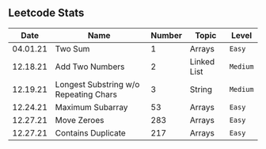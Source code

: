 ## Leetcode Stats

| Date     | Name                                  | Number | Topic       | Level    |
| -------- | ------------------------------------- | ------ | ----------- | -------- |
| 04.01.21 | Two Sum                               | 1      | Arrays      | `Easy`   |
| 12.18.21 | Add Two Numbers                       | 2      | Linked List | `Medium` |
| 12.19.21 | Longest Substring w/o Repeating Chars | 3      | String      | `Medium` |
| 12.24.21 | Maximum Subarray | 53      | Arrays      | `Easy` |
| 12.27.21 | Move Zeroes | 283      | Arrays      | `Easy` |
| 12.27.21 | Contains Duplicate | 217      | Arrays      | `Easy` |

